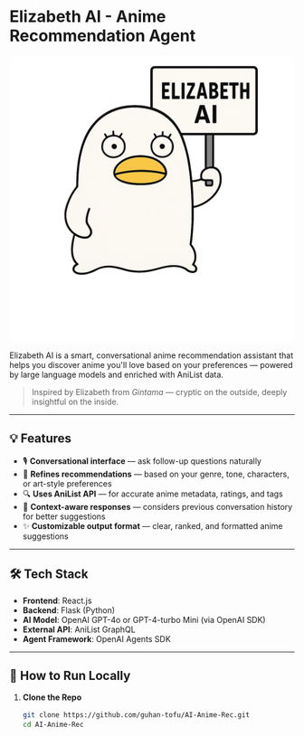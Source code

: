 # Elizabeth AI - Anime Recommendation Agent

![Elizabeth AI](client/public/Elizabeth_AI_in_Minimalist_Style-ai-brush-removebg-awqmls8c.png)

Elizabeth AI is a smart, conversational anime recommendation assistant that helps you discover anime you'll love based on your preferences — powered by large language models and enriched with AniList data.

> Inspired by Elizabeth from *Gintama* — cryptic on the outside, deeply insightful on the inside.

---

## 💡 Features

- 🎙️ **Conversational interface** — ask follow-up questions naturally  
- 🎯 **Refines recommendations** — based on your genre, tone, characters, or art-style preferences  
- 🔍 **Uses AniList API** — for accurate anime metadata, ratings, and tags  
- 🧠 **Context-aware responses** — considers previous conversation history for better suggestions  
- ✨ **Customizable output format** — clear, ranked, and formatted anime suggestions

---

## 🛠️ Tech Stack

- **Frontend**: React.js  
- **Backend**: Flask (Python)  
- **AI Model**: OpenAI GPT-4o or GPT-4-turbo Mini (via OpenAI SDK)  
- **External API**: AniList GraphQL  
- **Agent Framework**: OpenAI Agents SDK  

---

## 🚀 How to Run Locally

1. **Clone the Repo**
   ```bash
   git clone https://github.com/guhan-tofu/AI-Anime-Rec.git
   cd AI-Anime-Rec
